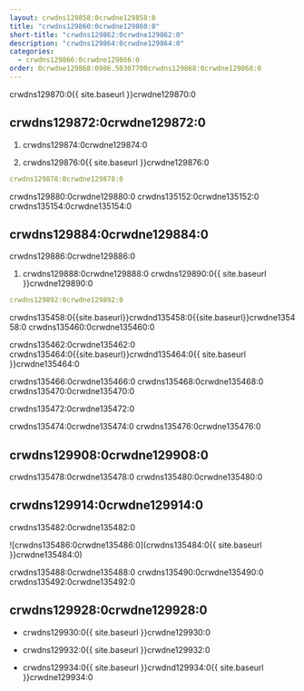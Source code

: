 ```yaml
---
layout: crwdns129858:0crwdne129858:0
title: "crwdns129860:0crwdne129860:0"
short-title: "crwdns129862:0crwdne129862:0"
description: "crwdns129864:0crwdne129864:0"
categories:
  - crwdns129866:0crwdne129866:0
order: 0crwdne129868:0986.50307700crwdns129868:0crwdne129868:0
---
```

crwdns129870:0{{ site.baseurl }}crwdne129870:0

## crwdns129872:0crwdne129872:0

1. crwdns129874:0crwdne129874:0

2. crwdns129876:0{{ site.baseurl }}crwdne129876:0

```yaml
crwdns129878:0crwdne129878:0
```

crwdns129880:0crwdne129880:0 crwdns135152:0crwdne135152:0 crwdns135154:0crwdne135154:0

## crwdns129884:0crwdne129884:0

crwdns129886:0crwdne129886:0

1. crwdns129888:0crwdne129888:0 crwdns129890:0{{ site.baseurl }}crwdne129890:0 

```yaml
crwdns129892:0crwdne129892:0
```

crwdns135458:0{{site.baseurl}}crwdnd135458:0{{site.baseurl}}crwdne135458:0 crwdns135460:0crwdne135460:0

crwdns135462:0crwdne135462:0 crwdns135464:0{{site.baseurl}}crwdnd135464:0{{ site.baseurl }}crwdne135464:0

crwdns135466:0crwdne135466:0 crwdns135468:0crwdne135468:0 crwdns135470:0crwdne135470:0

crwdns135472:0crwdne135472:0

crwdns135474:0crwdne135474:0 crwdns135476:0crwdne135476:0

## crwdns129908:0crwdne129908:0

crwdns135478:0crwdne135478:0 crwdns135480:0crwdne135480:0

## crwdns129914:0crwdne129914:0

crwdns135482:0crwdne135482:0

![crwdns135486:0crwdne135486:0](crwdns135484:0{{ site.baseurl }}crwdne135484:0)

crwdns135488:0crwdne135488:0 crwdns135490:0crwdne135490:0 crwdns135492:0crwdne135492:0

## crwdns129928:0crwdne129928:0

- crwdns129930:0{{ site.baseurl }}crwdne129930:0

- crwdns129932:0{{ site.baseurl }}crwdne129932:0

- crwdns129934:0{{ site.baseurl }}crwdnd129934:0{{ site.baseurl }}crwdne129934:0